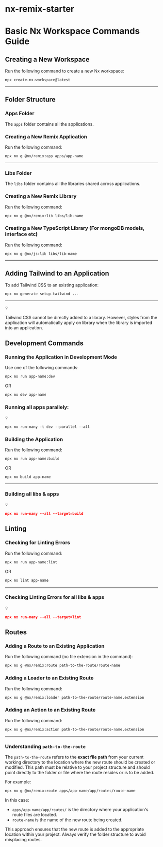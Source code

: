 # nx-remix-starter

# Basic Nx Workspace Commands Guide

## **Creating a New Workspace**

Run the following command to create a new Nx workspace:

```bash
npx create-nx-workspace@latest
```

---

## **Folder Structure**

### **Apps Folder**

The `apps` folder contains all the applications.

### **Creating a New Remix Application**

Run the following command:

```bash
npx nx g @nx/remix:app apps/app-name
```

---

### **Libs Folder**

The `libs` folder contains all the libraries shared across applications.

### **Creating a New Remix Library**

Run the following command:

```bash
npx nx g @nx/remix:lib libs/lib-name
```

### **Creating a New TypeScript Library (For mongoDB models, interface etc)**

Run the following command:

```bash
npx nx g @nx/js:lib libs/lib-name
```

---

## **Adding Tailwind to an Application**

To add Tailwind CSS to an existing application:

```bash
npx nx generate setup-tailwind ...
```

---

<aside>
💡

Tailwind CSS cannot be directly added to a library. However, styles from the application will automatically apply on library when the library is imported into an application.

</aside>

## **Development Commands**

### **Running the Application in Development Mode**

Use one of the following commands:

```bash
npx nx run app-name:dev
```

OR

```bash
npx nx dev app-name
```

### Running all apps parallely:

<aside>
💡

```jsx
npx nx run-many -t dev --parallel --all
```

</aside>

### **Building the Application**

Run the following command:

```bash
npx nx run app-name:build
```

OR

```bash
npx nx build app-name
```

---

### Building all libs & apps

<aside>
💡

```json
npx nx run-many --all --target=build
```

</aside>

## **Linting**

### **Checking for Linting Errors**

Run the following command:

```bash
npx nx run app-name:lint
```

OR

```bash
npx nx lint app-name
```

---

### Checking **Linting Errors** for all libs & apps

<aside>
💡

```json
npx nx run-many --all --target=lint
```

</aside>

## **Routes**

### **Adding a Route to an Existing Application**

Run the following command (no file extension in the command):

```bash
npx nx g @nx/remix:route path-to-the-route/route-name
```

### **Adding a Loader to an Existing Route**

Run the following command:

```bash
npx nx g @nx/remix:loader path-to-the-route/route-name.extension
```

### **Adding an Action to an Existing Route**

Run the following command:

```bash
npx nx g @nx/remix:action path-to-the-route/route-name.extension
```

---

### **Understanding `path-to-the-route`**

The `path-to-the-route` refers to the **exact file path** from your current working directory to the location where the new route should be created or modified. This path must be relative to your project structure and should point directly to the folder or file where the route resides or is to be added.

For example:

```bash
npx nx g @nx/remix:route apps/app-name/app/routes/route-name
```

In this case:

- `apps/app-name/app/routes/` is the directory where your application's route files are located.
- `route-name` is the name of the new route being created.

This approach ensures that the new route is added to the appropriate location within your project. Always verify the folder structure to avoid misplacing routes.